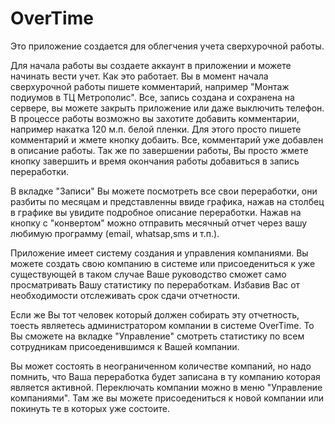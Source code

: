 # OverTime

Это приложение создается для облегчения учета сверхурочной работы.

Для начала работы вы создаете аккаунт в приложении и можете начинать вести учет.
Как это работает. Вы в момент начала сверхурочной работы пишете комментарий, например "Монтаж подиумов в ТЦ Метрополис".
Все, запись создана и сохранена на сервере, вы можете закрыть приложение или даже выключить телефон.
В процессе работы возможно вы захотите добавить комментарии, например накатка 120 м.п. белой пленки.
Для этого просто пишете комментарий и жмете кнопку добаить. Все, комментарий уже добавлен в описание работы.
Так же по завершении работы, Вы просто жмете кнопку завершить и время окончания работы добавиться в запись переработки.

В вкладке "Записи" Вы можете посмотреть все свои переработки, они разбиты по месяцам и представленны ввиде графика,
нажав на столбец в графике вы увидите подробное описание переработки. Нажав на кнопку с "конвертом" можно отправить месячный отчет
через вашу любимую программу (email, whatsap,sms и т.п.).

Приложение имеет систему создания и управления компаниями. Вы можете создать свою компанию в системе или присоедениться к уже существующей
в таком случае Ваше руководство сможет само просматривать Вашу статистику по переработкам. Избавив Вас от необходимости отслеживать срок сдачи отчетности.

Если же Вы тот человек который должен собирать эту отчетность, тоесть являетесь администратором компании в системе OverTime. То Вы сможете на вкладке "Управление" смотреть статистику по всем сотрудникам присоеденившимся к Вашей компании.

Вы может состоять в неограниченном количестве компаний, но надо помнить, что Ваша переработка будет записана в ту компанию которая является активной. Переключать компании можно в меню "Управление компаниями".
Там же вы можете присоедениться к новой компании или покинуть те в которых уже состоите.
